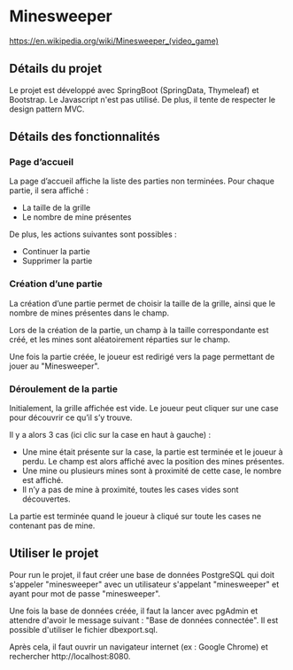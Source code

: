 # Minesweeper

https://en.wikipedia.org/wiki/Minesweeper_(video_game)

## Détails du projet

Le projet est développé avec SpringBoot (SpringData, Thymeleaf) et Bootstrap. Le Javascript n'est pas utilisé. De plus, il tente de respecter le design pattern MVC.

## Détails des fonctionnalités

### Page d’accueil

La page d’accueil affiche la liste des parties non terminées.
Pour chaque partie, il sera affiché :
- La taille de la grille
- Le nombre de mine présentes

De plus, les actions suivantes sont possibles :
- Continuer la partie
- Supprimer la partie
  
### Création d’une partie

La création d’une partie permet de choisir la taille de la grille, ainsi que le nombre de mines présentes dans le champ.

Lors de la création de la partie, un champ à la taille correspondante est créé, et les mines sont
aléatoirement réparties sur le champ.

Une fois la partie créée, le joueur est redirigé vers la page permettant de jouer au "Minesweeper".

### Déroulement de la partie

Initialement, la grille affichée est vide. Le joueur peut cliquer sur une case pour découvrir ce qu’il s’y trouve.

Il y a alors 3 cas (ici clic sur la case en haut à gauche) :
- Une mine était présente sur la case, la partie est terminée et le joueur à perdu. Le champ est alors affiché avec la position des mines présentes.
- Une mine ou plusieurs mines sont à proximité de cette case, le nombre est affiché.
- Il n’y a pas de mine à proximité, toutes les cases vides sont découvertes.

La partie est terminée quand le joueur à cliqué sur toute les cases ne contenant pas de mine.

## Utiliser le projet

Pour run le projet, il faut créer une base de données PostgreSQL qui doit s'appeler "minesweeper" avec un utilisateur s'appelant "minesweeper" et ayant pour mot de passe "minesweeper".

Une fois la base de données créée, il faut la lancer avec pgAdmin et attendre d'avoir le message suivant : "Base de données connectée". Il est possible d'utiliser le fichier dbexport.sql.

Après cela, il faut ouvrir un navigateur internet (ex : Google Chrome) et rechercher http://localhost:8080.
